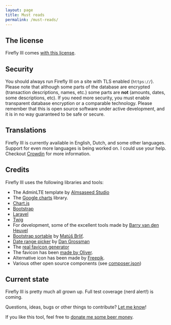 ```yaml
---
layout: page
title: Must reads
permalink: /must-reads/
---
```


## The license
Firefly III comes [with this license](https://raw.githubusercontent.com/JC5/firefly-iii/master/LICENSE).

## Security

You should always run Firefly III on a site with TLS enabled (`https://`). Please note that although some parts of the
database are encrypted (transaction descriptions, names, etc.) some parts are **not** (amounts, dates, some descriptions, etc). If you need
more security, you must enable transparent database encryption or a comparable technology. Please remember that this
is open source software under active development, and it is in no way guaranteed to be safe or secure.

## Translations

Firefly III is currently available in English, Dutch, and some other languages. Support for even more languages is being worked on. I could use
your help. Checkout [Crowdin](https://crowdin.com/project/firefly-iii) for more information.

## Credits

Firefly III uses the following libraries and tools:

* The AdminLTE template by [Almsaseed Studio](https://almsaeedstudio.com/)
* The [Google charts](https://developers.google.com/chart/) library.
* [Chart.js](http://www.chartjs.org/)
* [Bootstrap](http://getbootstrap.com/)
* [Laravel](http://laravel.com/)
* [Twig](http://twig.sensiolabs.org/)
* For development, some of the excellent tools made by [Barry van den Heuvel](https://github.com/barryvdh)
* [Bootstrap sortable](https://github.com/drvic10k/bootstrap-sortable) by [Matúš Brliť](https://github.com/drvic10k).
* [Date range picker](https://github.com/dangrossman/bootstrap-daterangepicker/) by [Dan Grossman](https://github.com/dangrossman)
* The [real favicon generator](http://realfavicongenerator.net/)
* The favicon has been [made by Oliver](http://www.flaticon.com/authors/madebyoliver).
* Alternative icon has been made by [Freepik](http://www.freepik.com).
* Various other open source components (see [composer.json](https://github.com/JC5/firefly-iii/blob/master/composer.json))


## Current state

Firefly III is pretty much all grown up. Full test coverage (nerd alert!) is coming.

Questions, ideas, bugs or other things to contribute? [Let me know](https://github.com/JC5/firefly-iii/issues/new)!

If you like this tool, feel free to [donate me some beer money](https://www.paypal.com/cgi-bin/webscr?cmd=_donations&business=2ZMV952UUSCLU&lc=NL&item_name=Development%20of%20Firefly&currency_code=EUR&bn=PP%2dDonationsBF%3abtn_donate_SM%2egif%3aNonHosted). 